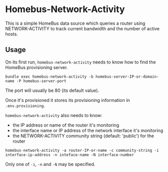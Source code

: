 # Homebus-Network-Activity

This is a simple HomeBus data source which queries a router using NETWORK-ACTIVITY to track current bandwidth and the number of active hosts.

## Usage

On its first run, `homebus-network-activity` needs to know how to find the HomeBus provisioning server.

```
bundle exec homebus-network-activity -b homebus-server-IP-or-domain-name -P homebus-server-port
```

The port will usually be 80 (its default value).

Once it's provisioned it stores its provisioning information in `.env.provisioning`.

`homebus-network-activity` also needs to know:

- the IP address or name of the router it's monitoring
- the interface name or IP address of the network interface it's monitoring
- the NETWORK-ACTIVITY community string (default: 'public') for the router

```
homebus-network-activity -a router-IP-or-name -c community-string -i interface-ip-address -n inteface-name -N interface-number
```

Only one of `-i`, `-n` and `-N` may be specified.
